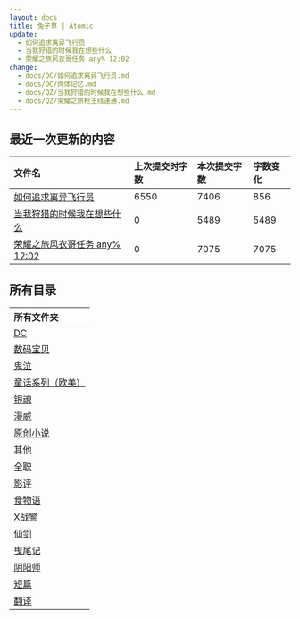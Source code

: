```yaml
---
layout: docs
title: 兔子草 | Atomic
update: 
  - 如何追求离异飞行员
  - 当我狩猎的时候我在想些什么
  - 荣耀之旅风衣哥任务 any% 12:02
change:
  - docs/DC/如何追求离异飞行员.md
  - docs/DC/肉体记忆.md
  - docs/QZ/当我狩猎的时候我在想些什么.md
  - docs/QZ/荣耀之旅枪王线速通.md
---
```


## 最近一次更新的内容

|文件名|上次提交时字数|本次提交字数|字数变化|
|:-|:-|:-|:-|
|[如何追求离异飞行员](DC/如何追求离异飞行员.md)|6550|7406|856|
|[当我狩猎的时候我在想些什么](QZ/当我狩猎的时候我在想些什么.md)|0|5489|5489|
|[荣耀之旅风衣哥任务 any% 12:02](QZ/荣耀之旅枪王线速通.md)|0|7075|7075|

## 所有目录

|所有文件夹|
|:-|
|[DC](DC)|
|[数码宝贝](DM)|
|[鬼泣](DMC)|
|[童话系列（欧美）](FT)|
|[银魂](GTM)|
|[漫威](M)|
|[原创小说](ON)|
|[其他](Others)|
|[全职](QZ)|
|[影评](SC)|
|[食物语](SWY)|
|[X战警](X)|
|[仙剑](XJ)|
|[曳尾记](YWJ)|
|[阴阳师](YYS)|
|[短篇](blob)|
|[翻译](translation)|